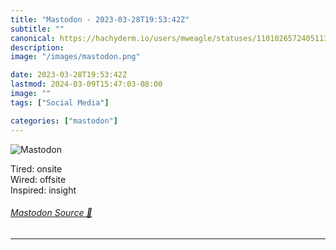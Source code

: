 ```yaml
---
title: "Mastodon - 2023-03-28T19:53:42Z"
subtitle: ""
canonical: https://hachyderm.io/users/mweagle/statuses/110102657240511348
description:
image: "/images/mastodon.png"

date: 2023-03-28T19:53:42Z
lastmod: 2024-03-09T15:47:03-08:00
image: ""
tags: ["Social Media"]

categories: ["mastodon"]
---
```

![Mastodon](/images/mastodon.png)

<p>Tired: onsite<br />Wired: offsite<br />Inspired: insight</p>


###### [Mastodon Source 🐘](https://hachyderm.io/@mweagle/110102657240511348)

___
